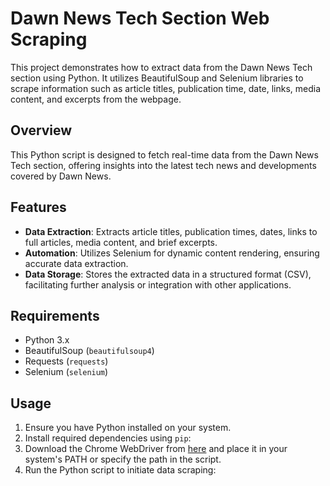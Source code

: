 # Dawn News Tech Section Web Scraping

This project demonstrates how to extract data from the Dawn News Tech section using Python. It utilizes BeautifulSoup and Selenium libraries to scrape information such as article titles, publication time, date, links, media content, and excerpts from the webpage.

## Overview

This Python script is designed to fetch real-time data from the Dawn News Tech section, offering insights into the latest tech news and developments covered by Dawn News.

## Features

- **Data Extraction**: Extracts article titles, publication times, dates, links to full articles, media content, and brief excerpts.
- **Automation**: Utilizes Selenium for dynamic content rendering, ensuring accurate data extraction.
- **Data Storage**: Stores the extracted data in a structured format (CSV), facilitating further analysis or integration with other applications.

## Requirements

- Python 3.x
- BeautifulSoup (`beautifulsoup4`)
- Requests (`requests`)
- Selenium (`selenium`)

## Usage

1. Ensure you have Python installed on your system.
2. Install required dependencies using `pip`:
3. Download the Chrome WebDriver from [here](https://sites.google.com/chromium.org/driver/) and place it in your system's PATH or specify the path in the script.
4. Run the Python script to initiate data scraping:
